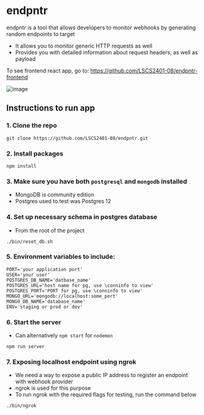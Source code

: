 # endpntr
endpntr is a tool that allows developers to monitor webhooks by generating random endpoints to target
- It allows you to monitor generic HTTP requests as well
- Provides you with detailed information about request headers, as well as payload

To see frontend react app, go to: https://github.com/LSCS2401-08/endpntr-frontend

![image](https://github.com/LSCS2401-08/endpntr/assets/93304067/1b008b50-2787-4995-bca4-4e72931514f0)

## Instructions to run app
### 1. Clone the repo
```
git clone https://github.com/LSCS2401-08/endpntr.git
```
### 2. Install packages
```
npm install
```
### 3. Make sure you have both `postgresql` and `mongodb` installed
- MongoDB is community edition
- Postgres used to test was Postgres 12

### 4. Set up necessary schema in postgres database
- From the root of the project
```
./bin/reset_db.sh
```

### 5. Environment variables to include:
```
PORT='your application port'
USER='your user'
POSTGRES_DB_NAME='datbase_name'
POSTGRES_URL='host name for pg, use \conninfo to view'
POSTGRES_PORT='PORT for pg, use \conninfo to view'
MONGO_URL='mongodb://localhost:some_port'
MONGO_DB_NAME='database_name'
ENV='staging or prod or dev'
```

### 6. Start the server
- Can alternatively `npm start` for `nodemon`
```
npm run server
```

### 7. Exposing localhost endpoint using ngrok
- We need a way to expose a public IP address to register an endpoint with webhook provider
- ngrok is used for this purpose
- To run ngrok with the required flags for testing, run the command below

```
./bin/ngrok
```
